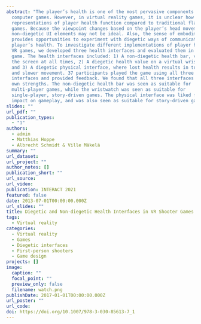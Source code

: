 ```yaml
---
abstract: "The player’s health is one of the most pervasive components in
  computer games. However, in virtual reality games, it is unclear how different
  representations of player health function compared to traditional flat-screen
  games. Because the viewpoint changes based on the player’s head movement,
  non-diegetic UI elements may not be ideal. Also, the sense of embodiment in VR
  provides opportunities to experiment with diegetic ways of communicating the
  player’s health. To investigate different implementations of player health in
  VR games, we developed three health interfaces and evaluated them in a shooter
  game. The health interfaces included: 1) A non-diegetic health bar, visible on
  the screen at all times, 2) A diegetic health value on a virtual wristwatch,
  and 3) A diegetic physical interface, where lost health results in trembling
  and slower movement. 37 participants played the game using all three health
  interfaces and provided feedback. We found that all three interfaces had their
  own strengths. The non-diegetic health bar was seen as suitable for
  multi-player games, while the wristwatch was seen as suitable for
  single-player, story-driven games. The physical interface was liked for its
  impact on gameplay, and was also seen as suitable for story-driven games."
slides: ""
url_pdf: ""
publication_types:
  - "1"
authors:
  - admin
  - Matthias Hoppe
  - Albrecht Schmidt & Ville Mäkelä
summary: ""
url_dataset:
url_project: ""
author_notes: []
publication_short: ""
url_source:
url_video:
publication: INTERACT 2021
featured: false
date: 2013-07-01T00:00:00.000Z
url_slides: ""
title: Diegetic and Non-diegetic Health Interfaces in VR Shooter Games
tags:
  - Virtual reality
categories:
  - Virtual reality
  - Games
  - Diegetic interfaces
  - First-person shooters
  - Game design
projects: []
image:
  caption: ""
  focal_point: ""
  preview_only: false
  filename: watch.png
publishDate: 2017-01-01T00:00:00.000Z
url_poster: ""
url_code:
doi: https://doi.org/10.1007/978-3-030-85613-7_1
---
```

